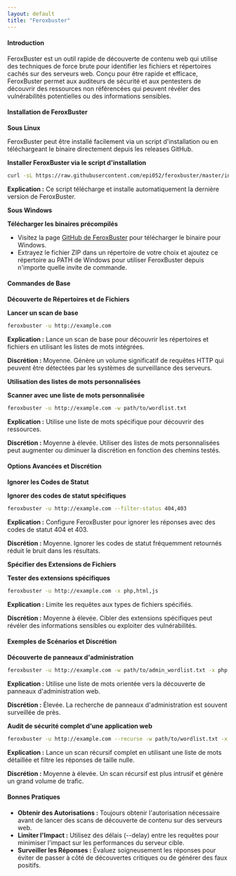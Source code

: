 ```yaml
---
layout: default
title: "Feroxbuster"
---
```

#### Introduction

FeroxBuster est un outil rapide de découverte de contenu web qui utilise des techniques de force brute pour identifier les fichiers et répertoires cachés sur des serveurs web. Conçu pour être rapide et efficace, FeroxBuster permet aux auditeurs de sécurité et aux pentesters de découvrir des ressources non référencées qui peuvent révéler des vulnérabilités potentielles ou des informations sensibles.

#### Installation de FeroxBuster

**Sous Linux**

FeroxBuster peut être installé facilement via un script d'installation ou en téléchargeant le binaire directement depuis les releases GitHub.

**Installer FeroxBuster via le script d'installation**

```bash
curl -sL https://raw.githubusercontent.com/epi052/feroxbuster/master/install-nix.sh | bash
```

**Explication :** Ce script télécharge et installe automatiquement la dernière version de FeroxBuster.

**Sous Windows**

**Télécharger les binaires précompilés**

* Visitez la page [GitHub de FeroxBuster](https://github.com/epi052/feroxbuster/releases) pour télécharger le binaire pour Windows.
* Extrayez le fichier ZIP dans un répertoire de votre choix et ajoutez ce répertoire au PATH de Windows pour utiliser FeroxBuster depuis n'importe quelle invite de commande.

#### Commandes de Base

**Découverte de Répertoires et de Fichiers**

**Lancer un scan de base**

```bash
feroxbuster -u http://example.com
```

**Explication :** Lance un scan de base pour découvrir les répertoires et fichiers en utilisant les listes de mots intégrées.&#x20;

**Discrétion :** Moyenne. Génère un volume significatif de requêtes HTTP qui peuvent être détectées par les systèmes de surveillance des serveurs.

**Utilisation des listes de mots personnalisées**

**Scanner avec une liste de mots personnalisée**

```bash
feroxbuster -u http://example.com -w path/to/wordlist.txt
```

**Explication :** Utilise une liste de mots spécifique pour découvrir des ressources.&#x20;

**Discrétion :** Moyenne à élevée. Utiliser des listes de mots personnalisées peut augmenter ou diminuer la discrétion en fonction des chemins testés.

#### Options Avancées et Discrétion

**Ignorer les Codes de Statut**

**Ignorer des codes de statut spécifiques**

```bash
feroxbuster -u http://example.com --filter-status 404,403
```

**Explication :** Configure FeroxBuster pour ignorer les réponses avec des codes de statut 404 et 403.&#x20;

**Discrétion :** Moyenne. Ignorer les codes de statut fréquemment retournés réduit le bruit dans les résultats.

**Spécifier des Extensions de Fichiers**

**Tester des extensions spécifiques**

```bash
feroxbuster -u http://example.com -x php,html,js
```

**Explication :** Limite les requêtes aux types de fichiers spécifiés.&#x20;

**Discrétion :** Moyenne à élevée. Cibler des extensions spécifiques peut révéler des informations sensibles ou exploiter des vulnérabilités.

#### Exemples de Scénarios et Discrétion

**Découverte de panneaux d'administration**

```bash
feroxbuster -u http://example.com -w path/to/admin_wordlist.txt -x php
```

**Explication :** Utilise une liste de mots orientée vers la découverte de panneaux d'administration web.&#x20;

**Discrétion :** Élevée. La recherche de panneaux d'administration est souvent surveillée de près.

**Audit de sécurité complet d'une application web**

```bash
feroxbuster -u http://example.com --recurse -w path/to/wordlist.txt -x php,html,js --filter-size 0
```

**Explication :** Lance un scan récursif complet en utilisant une liste de mots détaillée et filtre les réponses de taille nulle.&#x20;

**Discrétion :** Moyenne à élevée. Un scan récursif est plus intrusif et génère un grand volume de trafic.

#### Bonnes Pratiques

* **Obtenir des Autorisations :** Toujours obtenir l'autorisation nécessaire avant de lancer des scans de découverte de contenu sur des serveurs web.
* **Limiter l'Impact :** Utilisez des délais (--delay) entre les requêtes pour minimiser l'impact sur les performances du serveur cible.
* **Surveiller les Réponses :** Évaluez soigneusement les réponses pour éviter de passer à côté de découvertes critiques ou de générer des faux positifs.
